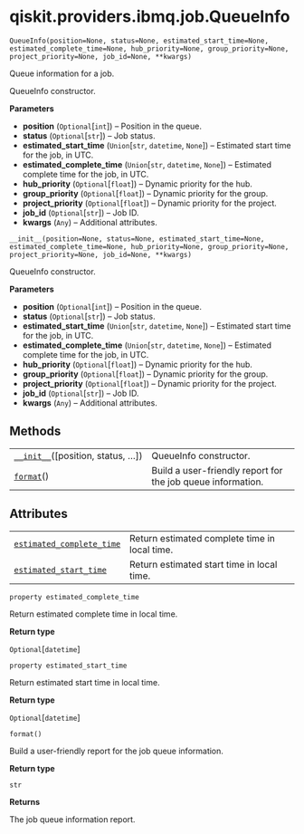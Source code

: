 <span id="qiskit-providers-ibmq-job-queueinfo" />

# qiskit.providers.ibmq.job.QueueInfo

<span id="undefined" />

`QueueInfo(position=None, status=None, estimated_start_time=None, estimated_complete_time=None, hub_priority=None, group_priority=None, project_priority=None, job_id=None, **kwargs)`

Queue information for a job.

QueueInfo constructor.

**Parameters**

*   **position** (`Optional`\[`int`]) – Position in the queue.
*   **status** (`Optional`\[`str`]) – Job status.
*   **estimated\_start\_time** (`Union`\[`str`, `datetime`, `None`]) – Estimated start time for the job, in UTC.
*   **estimated\_complete\_time** (`Union`\[`str`, `datetime`, `None`]) – Estimated complete time for the job, in UTC.
*   **hub\_priority** (`Optional`\[`float`]) – Dynamic priority for the hub.
*   **group\_priority** (`Optional`\[`float`]) – Dynamic priority for the group.
*   **project\_priority** (`Optional`\[`float`]) – Dynamic priority for the project.
*   **job\_id** (`Optional`\[`str`]) – Job ID.
*   **kwargs** (`Any`) – Additional attributes.

<span id="undefined" />

`__init__(position=None, status=None, estimated_start_time=None, estimated_complete_time=None, hub_priority=None, group_priority=None, project_priority=None, job_id=None, **kwargs)`

QueueInfo constructor.

**Parameters**

*   **position** (`Optional`\[`int`]) – Position in the queue.
*   **status** (`Optional`\[`str`]) – Job status.
*   **estimated\_start\_time** (`Union`\[`str`, `datetime`, `None`]) – Estimated start time for the job, in UTC.
*   **estimated\_complete\_time** (`Union`\[`str`, `datetime`, `None`]) – Estimated complete time for the job, in UTC.
*   **hub\_priority** (`Optional`\[`float`]) – Dynamic priority for the hub.
*   **group\_priority** (`Optional`\[`float`]) – Dynamic priority for the group.
*   **project\_priority** (`Optional`\[`float`]) – Dynamic priority for the project.
*   **job\_id** (`Optional`\[`str`]) – Job ID.
*   **kwargs** (`Any`) – Additional attributes.

## Methods

|                                                                                                                                    |                                                             |
| ---------------------------------------------------------------------------------------------------------------------------------- | ----------------------------------------------------------- |
| [`__init__`](#qiskit.providers.ibmq.job.QueueInfo.__init__ "qiskit.providers.ibmq.job.QueueInfo.__init__")(\[position, status, …]) | QueueInfo constructor.                                      |
| [`format`](#qiskit.providers.ibmq.job.QueueInfo.format "qiskit.providers.ibmq.job.QueueInfo.format")()                             | Build a user-friendly report for the job queue information. |

## Attributes

|                                                                                                                                                         |                                               |
| ------------------------------------------------------------------------------------------------------------------------------------------------------- | --------------------------------------------- |
| [`estimated_complete_time`](#qiskit.providers.ibmq.job.QueueInfo.estimated_complete_time "qiskit.providers.ibmq.job.QueueInfo.estimated_complete_time") | Return estimated complete time in local time. |
| [`estimated_start_time`](#qiskit.providers.ibmq.job.QueueInfo.estimated_start_time "qiskit.providers.ibmq.job.QueueInfo.estimated_start_time")          | Return estimated start time in local time.    |

<span id="undefined" />

`property estimated_complete_time`

Return estimated complete time in local time.

**Return type**

`Optional`\[`datetime`]

<span id="undefined" />

`property estimated_start_time`

Return estimated start time in local time.

**Return type**

`Optional`\[`datetime`]

<span id="undefined" />

`format()`

Build a user-friendly report for the job queue information.

**Return type**

`str`

**Returns**

The job queue information report.
